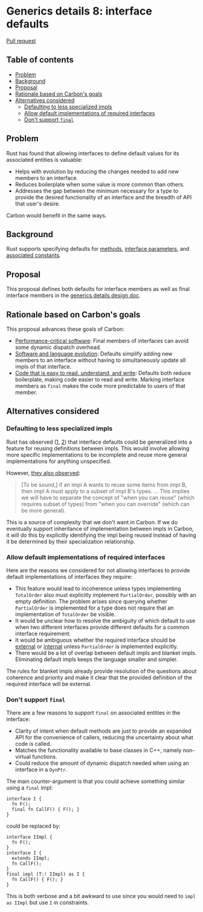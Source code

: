 # Generics details 8: interface defaults

<!--
Part of the Carbon Language project, under the Apache License v2.0 with LLVM
Exceptions. See /LICENSE for license information.
SPDX-License-Identifier: Apache-2.0 WITH LLVM-exception
-->

[Pull request](https://github.com/carbon-language/carbon-lang/pull/990)

<!-- toc -->

## Table of contents

-   [Problem](#problem)
-   [Background](#background)
-   [Proposal](#proposal)
-   [Rationale based on Carbon's goals](#rationale-based-on-carbons-goals)
-   [Alternatives considered](#alternatives-considered)
    -   [Defaulting to less specialized impls](#defaulting-to-less-specialized-impls)
    -   [Allow default implementations of required interfaces](#allow-default-implementations-of-required-interfaces)
    -   [Don't support `final`](#dont-support-final)

<!-- tocstop -->

## Problem

Rust has found that allowing interfaces to define default values for its
associated entities is valuable:

-   Helps with evolution by reducing the changes needed to add new members to an
    interface.
-   Reduces boilerplate when some value is more common than others.
-   Addresses the gap between the minimum necessary for a type to provide the
    desired functionality of an interface and the breadth of API that user's
    desire.

Carbon would benefit in the same ways.

## Background

Rust supports specifying defaults for
[methods](https://doc.rust-lang.org/book/ch10-02-traits.html#default-implementations),
[interface parameters](https://doc.rust-lang.org/book/ch19-03-advanced-traits.html#default-generic-type-parameters-and-operator-overloading),
and
[associated constants](https://doc.rust-lang.org/reference/items/associated-items.html#associated-constants-examples).

## Proposal

This proposal defines both defaults for interface members as well as final
interface members in the
[generics details design doc](/docs/design/generics/details.md#interface-defaults).

## Rationale based on Carbon's goals

This proposal advances these goals of Carbon:

-   [Performance-critical software](/docs/project/goals.md#performance-critical-software):
    Final members of interfaces can avoid some dynamic dispatch overhead.
-   [Software and language evolution](/docs/project/goals.md#software-and-language-evolution):
    Defaults simplify adding new members to an interface without having to
    simultaneously update all impls of that interface.
-   [Code that is easy to read, understand, and write](/docs/project/goals.md#code-that-is-easy-to-read-understand-and-write):
    Defaults both reduce boilerplate, making code easier to read and write.
    Marking interface members as `final` makes the code more predictable to
    users of that member.

## Alternatives considered

### Defaulting to less specialized impls

Rust has observed
([1](https://rust-lang.github.io/rfcs/1210-impl-specialization.html#default-impls),
[2](http://aturon.github.io/tech/2015/09/18/reuse/)) that interface defaults
could be generalized into a feature for reusing definitions between impls. This
would involve allowing more specific implementations to be incomplete and reuse
more general implementations for anything unspecified.

However,
[they also observed](http://smallcultfollowing.com/babysteps/blog/2016/09/29/distinguishing-reuse-from-override/):

> [To be sound,] if an impl A wants to reuse some items from impl B, then impl A
> must apply to a subset of impl B's types. ... This implies we will have to
> separate the concept of "when you can reuse" (which requires subset of types)
> from "when you can override" (which can be more general).

This is a source of complexity that we don't want in Carbon. If we do eventually
support inheritance of implementation between impls in Carbon, it will do this
by explicitly identifying the impl being reused instead of having it be
determined by their specialization relationship.

### Allow default implementations of required interfaces

Here are the reasons we considered for not allowing interfaces to provide
default implementations of interfaces they require:

-   This feature would lead to incoherence unless types implementing
    `TotalOrder` also must explicitly implement `PartialOrder`, possibly with an
    empty definition. The problem arises since querying whether `PartialOrder`
    is implemented for a type does not require that an implementation of
    `TotalOrder` be visible.
-   It would be unclear how to resolve the ambiguity of which default to use
    when two different interfaces provide different defaults for a common
    interface requirement.
-   It would be ambiguous whether the required interface should be
    [external](/docs/design/generics/terminology.md#external-impl) or
    [internal](/docs/design/generics/terminology.md#internal-impl) unless
    `PartialOrder` is implemented explicitly.
-   There would be a lot of overlap between default impls and blanket impls.
    Eliminating default impls keeps the language smaller and simpler.

The rules for blanket impls already provide resolution of the questions about
coherence and priority and make it clear that the provided definition of the
required interface will be external.

### Don't support `final`

There are a few reasons to support `final` on associated entities in the
interface:

-   Clarity of intent when default methods are just to provide an expanded API
    for the convenience of callers, reducing the uncertainty about what code is
    called.
-   Matches the functionality available to base classes in C++, namely
    non-virtual functions.
-   Could reduce the amount of dynamic dispatch needed when using an interface
    in a `DynPtr`.

The main counter-argument is that you could achieve something similar using a
`final` impl:

```
interface I {
  fn F();
  final fn CallF() { F(); }
}
```

could be replaced by:

```
interface IImpl {
  fn F();
}
interface I {
  extends IImpl;
  fn CallF();
}
final impl (T:! IImpl) as I {
  fn CallF() { F(); }
}
```

This is both verbose and a bit awkward to use since you would need to
`impl as IImpl` but use `I` in constraints.
